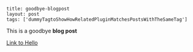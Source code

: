 ```
title: goodbye-blogpost
layout: post
tags: ['dummyTagtoShowHowRelatedPluginMatchesPostsWithTheSameTag']
```

This is a goodbye **blog post**

[Link to Hello](/posts/hello)